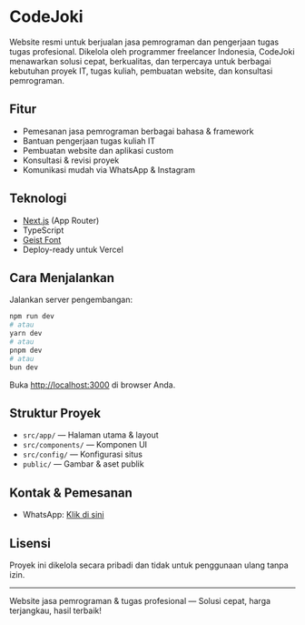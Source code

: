 # CodeJoki

Website resmi untuk berjualan jasa pemrograman dan pengerjaan tugas tugas profesional. Dikelola oleh programmer freelancer Indonesia, CodeJoki menawarkan solusi cepat, berkualitas, dan terpercaya untuk berbagai kebutuhan proyek IT, tugas kuliah, pembuatan website, dan konsultasi pemrograman.

## Fitur

- Pemesanan jasa pemrograman berbagai bahasa & framework
- Bantuan pengerjaan tugas kuliah IT
- Pembuatan website dan aplikasi custom
- Konsultasi & revisi proyek
- Komunikasi mudah via WhatsApp & Instagram

## Teknologi

- [Next.js](https://nextjs.org) (App Router)
- TypeScript
- [Geist Font](https://vercel.com/font)
- Deploy-ready untuk Vercel

## Cara Menjalankan

Jalankan server pengembangan:

```bash
npm run dev
# atau
yarn dev
# atau
pnpm dev
# atau
bun dev
```

Buka [http://localhost:3000](http://localhost:3000) di browser Anda.

## Struktur Proyek

- `src/app/` — Halaman utama & layout
- `src/components/` — Komponen UI
- `src/config/` — Konfigurasi situs
- `public/` — Gambar & aset publik

## Kontak & Pemesanan

- WhatsApp: [Klik di sini](https://wa.me/+628562881011101016157900849)

## Lisensi

Proyek ini dikelola secara pribadi dan tidak untuk penggunaan ulang tanpa izin.

---

Website jasa pemrograman & tugas profesional — Solusi cepat, harga terjangkau, hasil terbaik!
